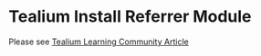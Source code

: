 # Tealium Install Referrer Module

Please see [Tealium Learning Community Article](https://community.tealiumiq.com/t5/Tealium-for-Android/Install-Referrer-module-for-Android/ta-p/22606)